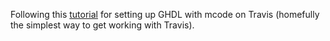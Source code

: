 Following this [tutorial](https://theintobooks.wordpress.com/2018/01/23/building-ghdl-from-source-for-ubuntu-16-04-mcode-version/) for setting up GHDL with mcode on Travis (homefully the simplest way to get working with Travis).
